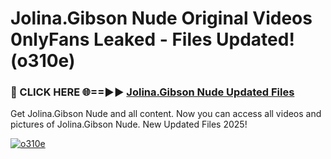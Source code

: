 # Jolina.Gibson Nude Original Videos 0nlyFans Leaked - Files Updated! (o310e)

<h3>🔴 CLICK HERE 🌐==►► <a href="https://tinyurl.com/y5r63du9" rel="nofollow">Jolina.Gibson Nude Updated Files</a></h3>

Get Jolina.Gibson Nude and all content. Now you can access all videos and pictures of Jolina.Gibson Nude. New Updated Files 2025!

[![o310e](https://i.imgur.com/UVo9nyh.gif)](https://tinyurl.com/y5r63du9)